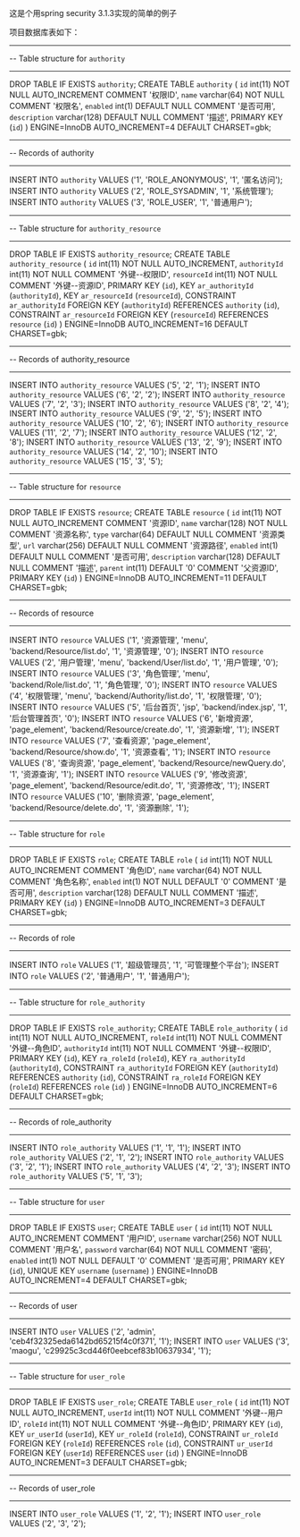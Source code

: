 这是个用spring security 3.1.3实现的简单的例子

项目数据库表如下：
-- ----------------------------
-- Table structure for `authority`
-- ----------------------------
DROP TABLE IF EXISTS `authority`;
CREATE TABLE `authority` (
  `id` int(11) NOT NULL AUTO_INCREMENT COMMENT '权限ID',
  `name` varchar(64) NOT NULL COMMENT '权限名',
  `enabled` int(1) DEFAULT NULL COMMENT '是否可用',
  `description` varchar(128) DEFAULT NULL COMMENT '描述',
  PRIMARY KEY (`id`)
) ENGINE=InnoDB AUTO_INCREMENT=4 DEFAULT CHARSET=gbk;

-- ----------------------------
-- Records of authority
-- ----------------------------
INSERT INTO `authority` VALUES ('1', 'ROLE_ANONYMOUS', '1', '匿名访问');
INSERT INTO `authority` VALUES ('2', 'ROLE_SYSADMIN', '1', '系统管理');
INSERT INTO `authority` VALUES ('3', 'ROLE_USER', '1', '普通用户');

-- ----------------------------
-- Table structure for `authority_resource`
-- ----------------------------
DROP TABLE IF EXISTS `authority_resource`;
CREATE TABLE `authority_resource` (
  `id` int(11) NOT NULL AUTO_INCREMENT,
  `authorityId` int(11) NOT NULL COMMENT '外键--权限ID',
  `resourceId` int(11) NOT NULL COMMENT '外键--资源ID',
  PRIMARY KEY (`id`),
  KEY `ar_authorityId` (`authorityId`),
  KEY `ar_resourceId` (`resourceId`),
  CONSTRAINT `ar_authorityId` FOREIGN KEY (`authorityId`) REFERENCES `authority` (`id`),
  CONSTRAINT `ar_resourceId` FOREIGN KEY (`resourceId`) REFERENCES `resource` (`id`)
) ENGINE=InnoDB AUTO_INCREMENT=16 DEFAULT CHARSET=gbk;

-- ----------------------------
-- Records of authority_resource
-- ----------------------------
INSERT INTO `authority_resource` VALUES ('5', '2', '1');
INSERT INTO `authority_resource` VALUES ('6', '2', '2');
INSERT INTO `authority_resource` VALUES ('7', '2', '3');
INSERT INTO `authority_resource` VALUES ('8', '2', '4');
INSERT INTO `authority_resource` VALUES ('9', '2', '5');
INSERT INTO `authority_resource` VALUES ('10', '2', '6');
INSERT INTO `authority_resource` VALUES ('11', '2', '7');
INSERT INTO `authority_resource` VALUES ('12', '2', '8');
INSERT INTO `authority_resource` VALUES ('13', '2', '9');
INSERT INTO `authority_resource` VALUES ('14', '2', '10');
INSERT INTO `authority_resource` VALUES ('15', '3', '5');

-- ----------------------------
-- Table structure for `resource`
-- ----------------------------
DROP TABLE IF EXISTS `resource`;
CREATE TABLE `resource` (
  `id` int(11) NOT NULL AUTO_INCREMENT COMMENT '资源ID',
  `name` varchar(128) NOT NULL COMMENT '资源名称',
  `type` varchar(64) DEFAULT NULL COMMENT '资源类型',
  `url` varchar(256) DEFAULT NULL COMMENT '资源路径',
  `enabled` int(1) DEFAULT NULL COMMENT '是否可用',
  `description` varchar(128) DEFAULT NULL COMMENT '描述',
  `parent` int(11) DEFAULT '0' COMMENT '父资源ID',
  PRIMARY KEY (`id`)
) ENGINE=InnoDB AUTO_INCREMENT=11 DEFAULT CHARSET=gbk;

-- ----------------------------
-- Records of resource
-- ----------------------------
INSERT INTO `resource` VALUES ('1', '资源管理', 'menu', 'backend/Resource/list.do', '1', '资源管理', '0');
INSERT INTO `resource` VALUES ('2', '用户管理', 'menu', 'backend/User/list.do', '1', '用户管理', '0');
INSERT INTO `resource` VALUES ('3', '角色管理', 'menu', 'backend/Role/list.do', '1', '角色管理', '0');
INSERT INTO `resource` VALUES ('4', '权限管理', 'menu', 'backend/Authority/list.do', '1', '权限管理', '0');
INSERT INTO `resource` VALUES ('5', '后台首页', 'jsp', 'backend/index.jsp', '1', '后台管理首页', '0');
INSERT INTO `resource` VALUES ('6', '新增资源', 'page_element', 'backend/Resource/create.do', '1', '资源新增', '1');
INSERT INTO `resource` VALUES ('7', '查看资源', 'page_element', 'backend/Resource/show.do', '1', '资源查看', '1');
INSERT INTO `resource` VALUES ('8', '查询资源', 'page_element', 'backend/Resource/newQuery.do', '1', '资源查询', '1');
INSERT INTO `resource` VALUES ('9', '修改资源', 'page_element', 'backend/Resource/edit.do', '1', '资源修改', '1');
INSERT INTO `resource` VALUES ('10', '删除资源', 'page_element', 'backend/Resource/delete.do', '1', '资源删除', '1');

-- ----------------------------
-- Table structure for `role`
-- ----------------------------
DROP TABLE IF EXISTS `role`;
CREATE TABLE `role` (
  `id` int(11) NOT NULL AUTO_INCREMENT COMMENT '角色ID',
  `name` varchar(64) NOT NULL COMMENT '角色名称',
  `enabled` int(1) NOT NULL DEFAULT '0' COMMENT '是否可用',
  `description` varchar(128) DEFAULT NULL COMMENT '描述',
  PRIMARY KEY (`id`)
) ENGINE=InnoDB AUTO_INCREMENT=3 DEFAULT CHARSET=gbk;

-- ----------------------------
-- Records of role
-- ----------------------------
INSERT INTO `role` VALUES ('1', '超级管理员', '1', '可管理整个平台');
INSERT INTO `role` VALUES ('2', '普通用户', '1', '普通用户');

-- ----------------------------
-- Table structure for `role_authority`
-- ----------------------------
DROP TABLE IF EXISTS `role_authority`;
CREATE TABLE `role_authority` (
  `id` int(11) NOT NULL AUTO_INCREMENT,
  `roleId` int(11) NOT NULL COMMENT '外键--角色ID',
  `authorityId` int(11) NOT NULL COMMENT '外键--权限ID',
  PRIMARY KEY (`id`),
  KEY `ra_roleId` (`roleId`),
  KEY `ra_authorityId` (`authorityId`),
  CONSTRAINT `ra_authorityId` FOREIGN KEY (`authorityId`) REFERENCES `authority` (`id`),
  CONSTRAINT `ra_roleId` FOREIGN KEY (`roleId`) REFERENCES `role` (`id`)
) ENGINE=InnoDB AUTO_INCREMENT=6 DEFAULT CHARSET=gbk;

-- ----------------------------
-- Records of role_authority
-- ----------------------------
INSERT INTO `role_authority` VALUES ('1', '1', '1');
INSERT INTO `role_authority` VALUES ('2', '1', '2');
INSERT INTO `role_authority` VALUES ('3', '2', '1');
INSERT INTO `role_authority` VALUES ('4', '2', '3');
INSERT INTO `role_authority` VALUES ('5', '1', '3');

-- ----------------------------
-- Table structure for `user`
-- ----------------------------
DROP TABLE IF EXISTS `user`;
CREATE TABLE `user` (
  `id` int(11) NOT NULL AUTO_INCREMENT COMMENT '用户ID',
  `username` varchar(256) NOT NULL COMMENT '用户名',
  `password` varchar(64) NOT NULL COMMENT '密码',
  `enabled` int(1) NOT NULL DEFAULT '0' COMMENT '是否可用',
  PRIMARY KEY (`id`),
  UNIQUE KEY `username` (`username`)
) ENGINE=InnoDB AUTO_INCREMENT=4 DEFAULT CHARSET=gbk;

-- ----------------------------
-- Records of user
-- ----------------------------
INSERT INTO `user` VALUES ('2', 'admin', 'ceb4f32325eda6142bd65215f4c0f371', '1');
INSERT INTO `user` VALUES ('3', 'maogu', 'c29925c3cd446f0eebcef83b10637934', '1');

-- ----------------------------
-- Table structure for `user_role`
-- ----------------------------
DROP TABLE IF EXISTS `user_role`;
CREATE TABLE `user_role` (
  `id` int(11) NOT NULL AUTO_INCREMENT,
  `userId` int(11) NOT NULL COMMENT '外键--用户ID',
  `roleId` int(11) NOT NULL COMMENT '外键--角色ID',
  PRIMARY KEY (`id`),
  KEY `ur_userId` (`userId`),
  KEY `ur_roleId` (`roleId`),
  CONSTRAINT `ur_roleId` FOREIGN KEY (`roleId`) REFERENCES `role` (`id`),
  CONSTRAINT `ur_userId` FOREIGN KEY (`userId`) REFERENCES `user` (`id`)
) ENGINE=InnoDB AUTO_INCREMENT=3 DEFAULT CHARSET=gbk;

-- ----------------------------
-- Records of user_role
-- ----------------------------
INSERT INTO `user_role` VALUES ('1', '2', '1');
INSERT INTO `user_role` VALUES ('2', '3', '2');
